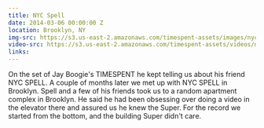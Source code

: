 ```yaml
---
title: NYC Spell
date: 2014-03-06 00:00:00 Z
location: Brooklyn, NY
img-src: https://s3.us-east-2.amazonaws.com/timespent-assets/images/nyc-spell.png
video-src: https://s3.us-east-2.amazonaws.com/timespent-assets/videos/nyc-spell.mp4
links: 
---
```


On the set of Jay Boogie's TIMESPENT he kept telling us about his friend NYC SPELL. A couple of months later we met up with NYC SPELL in Brooklyn. Spell and a few of his friends took us to a random apartment complex in Brooklyn. He said he had been obsessing over doing a video in the elevator there and assured us he knew the Super. For the record we started from the bottom, and the building Super didn't care.
